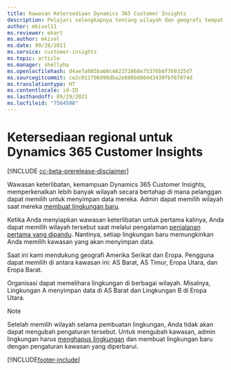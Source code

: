 ```yaml
---
title: Kawasan Ketersediaan Dynamics 365 Customer Insights
description: Pelajari selengkapnya tentang wilayah dan geografi tempat layanan disebarkan.
author: mkisel11
ms.reviewer: mhart
ms.author: mkisel
ms.date: 09/28/2021
ms.service: customer-insights
ms.topic: article
ms.manager: shellyha
ms.openlocfilehash: d4ae7a085ba68c482372868e75376b6f769325d7
ms.sourcegitcommit: ce2c011f06999dba2e886b8804d3439fbf67074d
ms.translationtype: HT
ms.contentlocale: id-ID
ms.lasthandoff: 09/29/2021
ms.locfileid: "7564598"
---
```

# <a name="regional-availability-for-dynamics-365-customer-insights"></a>Ketersediaan regional untuk Dynamics 365 Customer Insights

[!INCLUDE [cc-beta-prerelease-disclaimer](includes/cc-beta-prerelease-disclaimer.md)]

Wawasan keterlibatan, kemampuan Dynamics 365 Customer Insights, memperkenalkan lebih banyak wilayah secara bertahap di mana pelanggan dapat memilih untuk menyimpan data mereka. Admin dapat memilih wilayah saat mereka [membuat lingkungan baru](manage-environments-workspaces.md#create-an-environment). 

Ketika Anda menyiapkan wawasan keterlibatan untuk pertama kalinya, Anda dapat memilih wilayah tersebut saat melalui pengalaman [penjalanan pertama yang dipandu](quickstart.md). Nantinya, setiap lingkungan baru memungkinkan Anda memilih kawasan yang akan menyimpan data.

Saat ini kami mendukung geografi Amerika Serikat dan Eropa. Pengguna dapat memilih di antara kawasan ini: AS Barat, AS Timur, Eropa Utara, dan Eropa Barat.

Organisasi dapat memelihara lingkungan di berbagai wilayah. Misalnya, Lingkungan A menyimpan data di AS Barat dan Lingkungan B di Eropa Utara.

> [!NOTE]
> Setelah memilih wilayah selama pembuatan lingkungan, Anda tidak akan dapat mengubah pengaturan tersebut. Untuk mengubah kawasan, admin lingkungan harus [menghapus lingkungan](manage-environments-workspaces.md#delete-an-environment) dan membuat lingkungan baru dengan pengaturan kawasan yang diperbarui.


[!INCLUDE[footer-include](../includes/footer-banner.md)]
